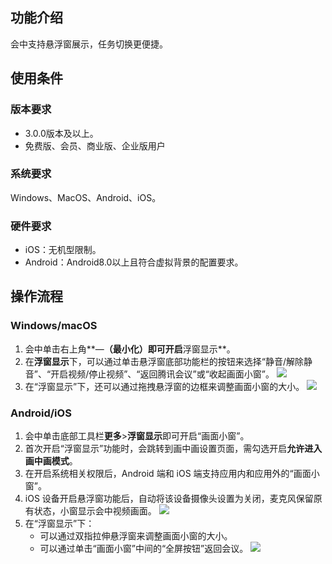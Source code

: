 ## 功能介绍
会中支持悬浮窗展示，任务切换更便捷。

## 使用条件
### 版本要求
- 3.0.0版本及以上。
- 免费版、会员、商业版、企业版用户

### 系统要求

Windows、MacOS、Android、iOS。

### 硬件要求
- iOS：无机型限制。
- Android：Android8.0以上且符合虚拟背景的配置要求。

## 操作流程
### Windows/macOS
1. 会中单击右上角**—**（最小化）即可开启**浮窗显示**。
2. 在**浮窗显示**下，可以通过单击悬浮窗底部功能栏的按钮来选择“静音/解除静音”、“开启视频/停止视频”、“返回腾讯会议”或“收起画面小窗”。
![](https://qcloudimg.tencent-cloud.cn/raw/562d01713dc6533faf3ae22b0da470ec.png)
3. 在“浮窗显示”下，还可以通过拖拽悬浮窗的边框来调整画面小窗的大小。
![](https://qcloudimg.tencent-cloud.cn/raw/e6511fccdbc52cf799b3b7d522cf699d.png)

### Android/iOS
1. 会中单击底部工具栏**更多**>**浮窗显示**即可开启“画面小窗”。
2. 首次开启“浮窗显示”功能时，会跳转到画中画设置页面，需勾选开启**允许进入画中画模式**。
3. 在开启系统相关权限后，Android 端和 iOS 端支持应用内和应用外的“画面小窗”。
4. iOS 设备开启悬浮窗功能后，自动将该设备摄像头设置为关闭，麦克风保留原有状态，小窗显示会中视频画面。
![](https://qcloudimg.tencent-cloud.cn/raw/1066277c483dbabd27fbc57eabec79dd.png)
5. 在“浮窗显示”下：
	- 可以通过双指拉伸悬浮窗来调整画面小窗的大小。
	- 可以通过单击“画面小窗”中间的“全屏按钮”返回会议。
![](https://qcloudimg.tencent-cloud.cn/raw/db366cc4cfe0c6e223cde81ecb8cdfd9.png)
